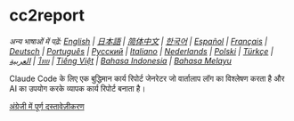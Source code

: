 # cc2report

*अन्य भाषाओं में पढ़ें: [English](README.md) | [日本語](README-ja.md) | [简体中文](README-zh.md) | [한국어](README-ko.md) | [Español](README-es.md) | [Français](README-fr.md) | [Deutsch](README-de.md) | [Português](README-pt.md) | [Русский](README-ru.md) | [Italiano](README-it.md) | [Nederlands](README-nl.md) | [Polski](README-pl.md) | [Türkçe](README-tr.md) | [العربية](README-ar.md) | [ไทย](README-th.md) | [Tiếng Việt](README-vi.md) | [Bahasa Indonesia](README-id.md) | [Bahasa Melayu](README-ms.md)*

Claude Code के लिए एक बुद्धिमान कार्य रिपोर्ट जेनरेटर जो वार्तालाप लॉग का विश्लेषण करता है और AI का उपयोग करके व्यापक कार्य रिपोर्ट बनाता है।

[अंग्रेजी में पूर्ण दस्तावेज़ीकरण](README.md)
